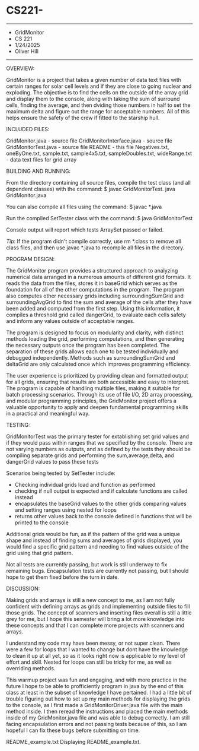# CS221-

****************
* GridMonitor
* CS 221
* 1/24/2025
* Oliver Hill
****************

OVERVIEW:

 GridMonitor is a project that takes a given number of data text files with certain ranges for solar cell levels
 and if they are close to going nuclear and exploding. The objective is to find the cells on the outside of the 
 array grid and display them to the console, along with taking the sum of surround cells, finding the average, and then dviding those numbers 
 in half to set the maximum delta and figure out the range for acceptable numbers. All of this helps ensure the safety 
 of the crew if fitted to the starship hull.


INCLUDED FILES:

 GridMonitor.java - source file
 GridMonitorInterface.java - source file
 GridMonitorTest.java - source file
 README - this file
 Negatives.txt, oneByOne.txt, sample.txt, sample4x5.txt, sampleDoubles.txt, wideRange.txt - data text files for grid array


BUILDING AND RUNNING:

 From the directory containing all source files, compile the test
 class (and all dependent classes) with the command:
 $ javac GridMonitorTest. java GridMonitor.java

 You can also compile all files using the command:
 $ javac *.java

 Run the compiled SetTester class with the command:
 $ java GridMonitorTest

 Console output will report which tests ArraySet passed or failed.

 *Tip*: If the program didn't compile correctly, use rm *.class to remove all class files,
 and then use javac *.java to recompile all files in the directory.
 

PROGRAM DESIGN:

 The GridMonitor program provides a structured approach to analyzing numerical data arranged in a numerous amounts of different
 grid formats. It reads the data from the files, stores it in baseGrid which serves as the foundation for all of the other
 computations in the program. The program also computes other necessary grids including surroundingSumGrid and surroundingAvgGrid
 to find the sum and average of the cells after they have been added and computed from the first step. Using this information,
 it compiles a threshold grid called dangerGrid, to evaluate each cells safety and inform any values outside of acceptable
 ranges.

 The program is designed to focus on modularity and clarity, with distinct methods loading the grid, performing computations, 
 and then generating the necessary outputs once the program has been completed. The separation of these grids allows each one to be tested individually and debugged 
 independently. Methods such as surroundingSumGrid and deltaGrid are only calculated once which improves programming efficiency.

 The user experience is prioritized by providing clean and formatted output for all grids, ensuring that results are both accessible and easy to interpret. 
 The program is capable of handling multiple files, making it suitable for batch processing scenarios. Through its use of file I/O, 2D array processing, 
 and modular programming principles, the GridMonitor project offers a valuable opportunity to apply and deepen fundamental programming skills in a practical and meaningful way.

 
 

TESTING:

 GridMonitorTest was the primary tester for extablishing set grid values and if they
 would pass within ranges that we specified by the console. There are not varying numbers as outputs,
 and as defined by the tests they should be compiling separate grids and performing the sum,average,delta, and dangerGrid values
 to pass these tests


 Scenarios being tested by SetTester include:
  
 - Checking individual grids load and function as performed
 - checking if null output is expected and if calculate functions are called instead
 - encapsulates the baseGrid values to the other grids comparing values and setting ranges using nested for loops
 - returns other values back to the console defined in functions that will be printed to the console
 
 Additional grids would be fun, as if the pattern of the grid was a unique shape and instead of finding sums and averages of grids
 displayed, you would find a specific grid pattern and needing to find values outside of the grid using that grid pattern.

 Not all tests are currently passing, but work is still underway to fix
 remaining bugs. Encapsulation tests are currently not passing, but I should hope to get 
 them fixed before the turn in date.


DISCUSSION:
 
 Making grids and arrays is still a new concept to me, as I am not fully confident with defining arrays as grids and implementing
 outside files to fill those grids. The concept of scanners and inserting files overall is still a little grey for me,
 but I hope this semester will bring a lot more knowledge into these concepts and that I can 
 complete more projects with scanners and arrays. 

 I understand my code may have been messy, or not super clean. There were a few for loops that I wanted to change but dont have the knowledge to 
 clean it up at all yet, so as it looks right now is applicable to my level of effort and skill. Nested for loops can still be tricky for me,
 as well as overriding methods. 

 This warmup project was fun and engaging, and with more practice in the future I hope to be able to profficiently program in java by the end of this class
 at least in the subset of knowledge I have pertained. I had a little bit of trouble figuring out how to set up my main methods for displaying the grids to the console, as I first made a GridMonitorDriver.java file with the main method inside. I then reread the instructions and placed the main methods inside of my GridMonitor.java file and was able to debug correctly. 
 I am still facing encapsulation errors and not passing tests because of this, so I am hopeful I can fix these bugs before submitting on time. 

 
README_example.txt
Displaying README_example.txt.